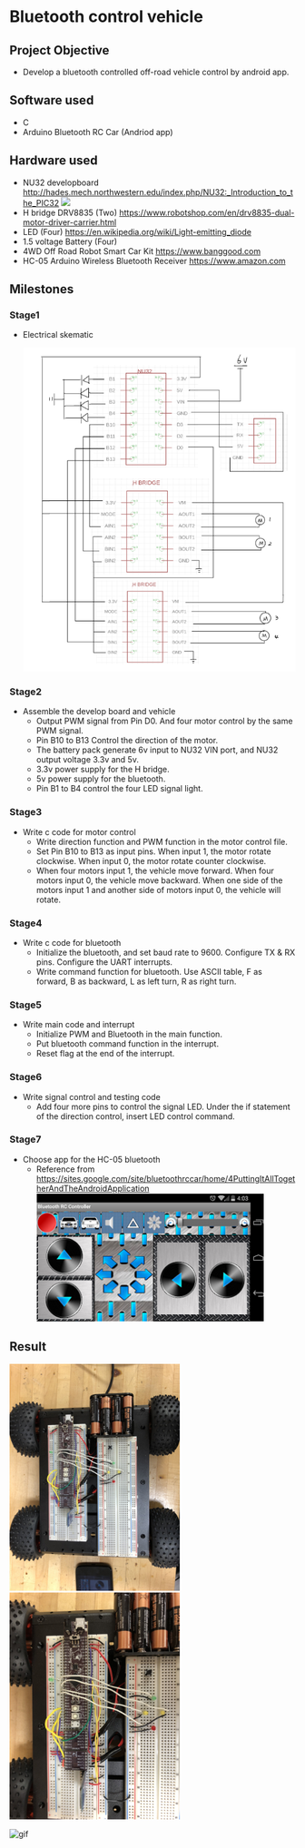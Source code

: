# Bluetooth control vehicle

## Project Objective
* Develop a bluetooth controlled off-road vehicle control by android app.  
## Software used 
* C
* Arduino Bluetooth RC Car (Andriod app)
## Hardware used
* NU32 developboard 
  http://hades.mech.northwestern.edu/index.php/NU32:_Introduction_to_the_PIC32
  <img src="http://hades.mech.northwestern.edu/images/c/c6/NU32_Nov2015.jpg" width="500">
* H bridge DRV8835 (Two)
  https://www.robotshop.com/en/drv8835-dual-motor-driver-carrier.html
* LED (Four)
  https://en.wikipedia.org/wiki/Light-emitting_diode
* 1.5 voltage Battery (Four)
* 4WD Off Road Robot Smart Car Kit
  https://www.banggood.com
* HC-05 Arduino Wireless Bluetooth Receiver 
  https://www.amazon.com
## Milestones
### Stage1 
* Electrical skematic 

  <img src="https://github.com/szhan151/ME499/blob/master/source/schemetic.png" width="500">
### Stage2
* Assemble the develop board and vehicle 
  * Output PWM signal from Pin D0. And four motor control by the same PWM signal.
  * Pin B10 to B13 Control the direction of the motor.
  * The battery pack generate 6v input to NU32 VIN port, and NU32 output voltage 3.3v and 5v.
  * 3.3v power supply for the H bridge.
  * 5v power supply for the bluetooth.
  * Pin B1 to B4 control the four LED signal light.
### Stage3
* Write c code for motor control
  * Write direction function and PWM function in the motor control file. 
  * Set Pin B10 to B13 as input pins. When input 1, the motor rotate clockwise. When input 0, the motor rotate counter clockwise. 
  * When four motors input 1, the vehicle move forward. When four motors input 0, the vehicle move backward. When one side of the motors     input 1 and another side of motors input 0, the vehicle will rotate. 
### Stage4
* Write c code for bluetooth 
  * Initialize the bluetooth, and set baud rate to 9600. Configure TX & RX pins. Configure the UART interrupts.
  * Write command function for bluetooth. Use ASCII table, F as forward, B as backward, L as left turn, R as right turn.
### Stage5
* Write main code and interrupt
  * Initialize PWM and Bluetooth in the main function.
  * Put bluetooth command function in the interrupt.
  * Reset flag at the end of the interrupt. 
### Stage6 
* Write signal control and testing code
  * Add four more pins to control the signal LED. Under the if statement of the direction control, insert LED control command. 
### Stage7 
* Choose app for the HC-05 bluetooth
  * Reference from https://sites.google.com/site/bluetoothrccar/home/4PuttingItAllTogetherAndTheAndroidApplication
       <img src="https://github.com/szhan151/ME499/blob/master/source/control_panal.png" width="400">
## Result
   <img src="https://github.com/szhan151/ME499/blob/master/source/IMG_2404.JPG" width="300"><img src="https://github.com/szhan151/ME499/blob/master/source/IMG_2405.JPG" width="300">


![gif]()
